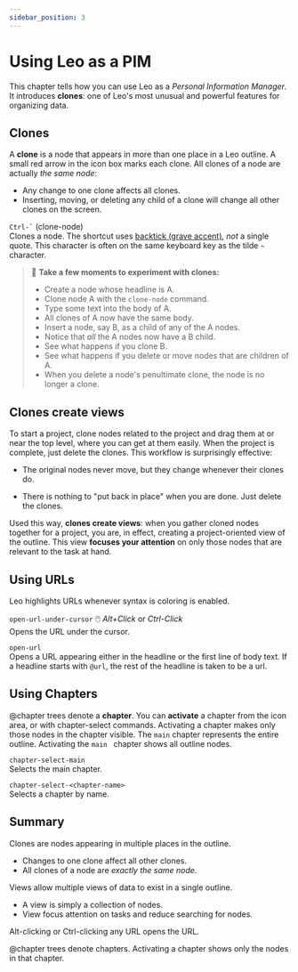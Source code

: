 ```yaml
---
sidebar_position: 3
---
```


# Using Leo as a PIM

This chapter tells how you can use Leo as a *Personal Information Manager*. It introduces **clones**: one of Leo's most unusual and powerful features for organizing data.

## Clones

A **clone** is a node that appears in more than one place in a Leo outline. A small red arrow in the icon box marks each clone. All clones of a node are actually *the same node*:

- Any change to one clone affects all clones.
- Inserting, moving, or deleting any child of a clone will change all other clones on the screen.

`` Ctrl-` ``  (clone-node)\
Clones a node. The shortcut uses [backtick (grave accent)](https://superuser.com/questions/254076/how-do-i-type-the-tick-and-backtick-characters-on-windows), *not* a single quote.  This character is often on the same keyboard key as the tilde `~` character.

> 🧪 **Take a few moments to experiment with clones:**
> - Create a node whose headline is A.
> - Clone node A with the ``clone-node`` command.
> - Type some text into the body of A.
> - All clones of A now have the same body.
> - Insert a node, say B, as a child of any of the A nodes.
> - Notice that *all* the A nodes now have a B child.
> - See what happens if you clone B.
> - See what happens if you delete or move nodes that are children of A.
> - When you delete a node's penultimate clone, the node is no longer a clone.

## Clones create views

To start a project, clone nodes related to the project and drag them at or near the top level, where you can get at them easily. When the project is complete, just delete the clones. This workflow is surprisingly effective:

- The original nodes never move, but they change whenever their clones do.

- There is nothing to "put back in place" when you are done. Just delete the clones.

Used this way, **clones create views**: when you gather cloned nodes together for a project, you are, in effect, creating a project-oriented view of the outline. This view **focuses your attention** on only those nodes that are relevant to the task at hand.

## Using URLs

Leo highlights URLs whenever syntax is coloring is enabled.

`open-url-under-cursor` 🖱️ _Alt+Click_ or _Ctrl-Click_\
    Opens the URL under the cursor.
    
`open-url`\
    Opens a URL appearing either in the headline or the first line of body text. If a headline starts with `@url`, the rest of the headline is taken to be a url.

## Using Chapters

@chapter trees denote a **chapter**. You can **activate** a chapter from the icon area, or with chapter-select commands. Activating a chapter makes only those nodes in the chapter visible. The `main` chapter represents the entire outline. Activating the `main ` chapter shows all outline nodes.

`chapter-select-main`\
    Selects the main chapter.

`chapter-select-<chapter-name>`\
    Selects a chapter by name.

## Summary

Clones are nodes appearing in multiple places in the outline.

- Changes to one clone affect all other clones.
- All clones of a node are *exactly the same node*.

Views allow multiple views of data to exist in a single outline.

- A view is simply a collection of nodes.
- View focus attention on tasks and reduce searching for nodes.

Alt-clicking or Ctrl-clicking any URL opens the URL.

@chapter trees denote chapters. Activating a chapter shows only the nodes in that chapter.
